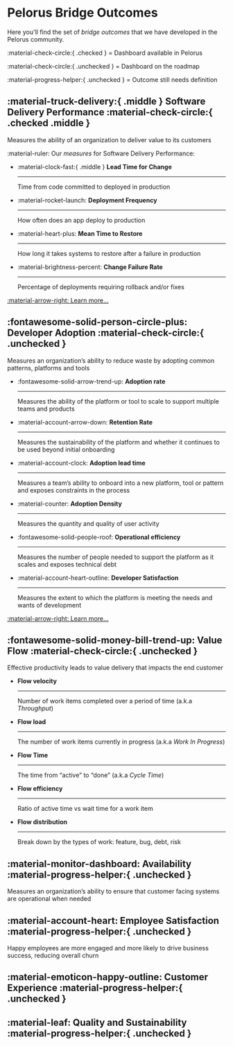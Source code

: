 # Pelorus Bridge Outcomes

Here you'll find the set of _bridge outcomes_ that we have developed in the Pelorus community. 

:material-check-circle:{ .checked } = Dashboard available in Pelorus

:material-check-circle:{ .unchecked } = Dashboard on the roadmap

:material-progress-helper:{ .unchecked } = Outcome still needs definition


## :material-truck-delivery:{ .middle } Software Delivery Performance :material-check-circle:{ .checked .middle }

Measures the ability of an organization to deliver value to its customers

:material-ruler: Our _measures_ for Software Delivery Performance:

<div class="grid cards" markdown>

-   :material-clock-fast:{ .middle } __Lead Time for Change__

    ---

    Time from code committed to deployed in production

-   :material-rocket-launch: __Deployment Frequency__

    ---

    How often does an app deploy to production

-   :material-heart-plus: __Mean Time to Restore__

    ---

    How long it takes systems to restore after a failure in production

-   :material-brightness-percent: __Change Failure Rate__

    ---

    Percentage of deployments requiring rollback and/or fixes 

</div>

[:material-arrow-right: Learn more...](SoftwareDeliveryPerformance.md)

## :fontawesome-solid-person-circle-plus: Developer Adoption :material-check-circle:{ .unchecked }

Measures an organization’s ability to reduce waste by adopting common patterns, platforms and tools

<div class="grid cards" markdown>

-   :fontawesome-solid-arrow-trend-up: __Adoption rate__

    ---

    Measures the ability of the platform or tool to scale to support multiple teams and products

-   :material-account-arrow-down: __Retention Rate__

    ---

    Measures the sustainability of the platform and whether it continues to be used beyond initial onboarding

-   :material-account-clock: __Adoption lead time__

    ---

    Measures a team’s ability to onboard into a new platform, tool or pattern and exposes constraints in the process

-   :material-counter: __Adoption Density__

    ---

    Measures the quantity and quality of user activity

-   :fontawesome-solid-people-roof: __Operational efficiency__

    ---

    Measures the number of people needed to support the platform as it scales and exposes technical debt

-   :material-account-heart-outline: __Developer Satisfaction__

    ---

    Measures the extent to which the platform is meeting the needs and wants of development

</div>

[:material-arrow-right: Learn more...](developer_adoption.md)

## :fontawesome-solid-money-bill-trend-up: Value Flow :material-check-circle:{ .unchecked }

Effective productivity leads to value delivery that impacts the end customer

<div class="grid cards" markdown>

-   __Flow velocity__

    ---

    Number of work items completed over a period of time (a.k.a _Throughput_)

-   __Flow load__

    ---

    The number of work items currently in progress (a.k.a _Work In Progress_)

-   __Flow Time__

    ---

    The time from “active” to “done” (a.k.a _Cycle Time_)

-   __Flow efficiency__

    ---

    Ratio of active time vs wait time for a work item

-   __Flow distribution__

    ---

    Break down by the types of work: feature, bug, debt, risk

</div>

## :material-monitor-dashboard: Availability :material-progress-helper:{ .unchecked }

Measures an organization’s ability to ensure that customer facing systems are operational when needed

## :material-account-heart: Employee Satisfaction :material-progress-helper:{ .unchecked }

Happy employees are more engaged and more likely to drive business success, reducing overall churn

## :material-emoticon-happy-outline: Customer Experience :material-progress-helper:{ .unchecked }

## :material-leaf: Quality and Sustainability :material-progress-helper:{ .unchecked }


